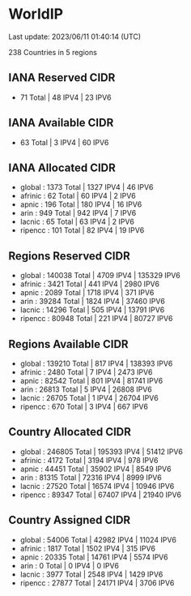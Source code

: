 # WorldIP

Last update: 2023/06/11 01:40:14 (UTC)

238 Countries in 5 regions

## IANA Reserved CIDR

- 71 Total | 48 IPV4 | 23 IPV6

## IANA Available CIDR

- 63 Total | 3 IPV4 | 60 IPV6

## IANA Allocated CIDR

- global : 1373 Total | 1327 IPV4 | 46 IPV6
- afrinic : 62 Total | 60 IPV4 | 2 IPV6
- apnic : 196 Total | 180 IPV4 | 16 IPV6
- arin : 949 Total | 942 IPV4 | 7 IPV6
- lacnic : 65 Total | 63 IPV4 | 2 IPV6
- ripencc : 101 Total | 82 IPV4 | 19 IPV6

## Regions Reserved CIDR

- global : 140038 Total | 4709 IPV4 | 135329 IPV6
- afrinic : 3421 Total | 441 IPV4 | 2980 IPV6
- apnic : 2089 Total | 1718 IPV4 | 371 IPV6
- arin : 39284 Total | 1824 IPV4 | 37460 IPV6
- lacnic : 14296 Total | 505 IPV4 | 13791 IPV6
- ripencc : 80948 Total | 221 IPV4 | 80727 IPV6

## Regions Available CIDR

- global : 139210 Total | 817 IPV4 | 138393 IPV6
- afrinic : 2480 Total | 7 IPV4 | 2473 IPV6
- apnic : 82542 Total | 801 IPV4 | 81741 IPV6
- arin : 26813 Total | 5 IPV4 | 26808 IPV6
- lacnic : 26705 Total | 1 IPV4 | 26704 IPV6
- ripencc : 670 Total | 3 IPV4 | 667 IPV6

## Country Allocated CIDR

- global : 246805 Total | 195393 IPV4 | 51412 IPV6
- afrinic : 4172 Total | 3194 IPV4 | 978 IPV6
- apnic : 44451 Total | 35902 IPV4 | 8549 IPV6
- arin : 81315 Total | 72316 IPV4 | 8999 IPV6
- lacnic : 27520 Total | 16574 IPV4 | 10946 IPV6
- ripencc : 89347 Total | 67407 IPV4 | 21940 IPV6

## Country Assigned CIDR

- global : 54006 Total | 42982 IPV4 | 11024 IPV6
- afrinic : 1817 Total | 1502 IPV4 | 315 IPV6
- apnic : 20335 Total | 14761 IPV4 | 5574 IPV6
- arin : 0 Total | 0 IPV4 | 0 IPV6
- lacnic : 3977 Total | 2548 IPV4 | 1429 IPV6
- ripencc : 27877 Total | 24171 IPV4 | 3706 IPV6
